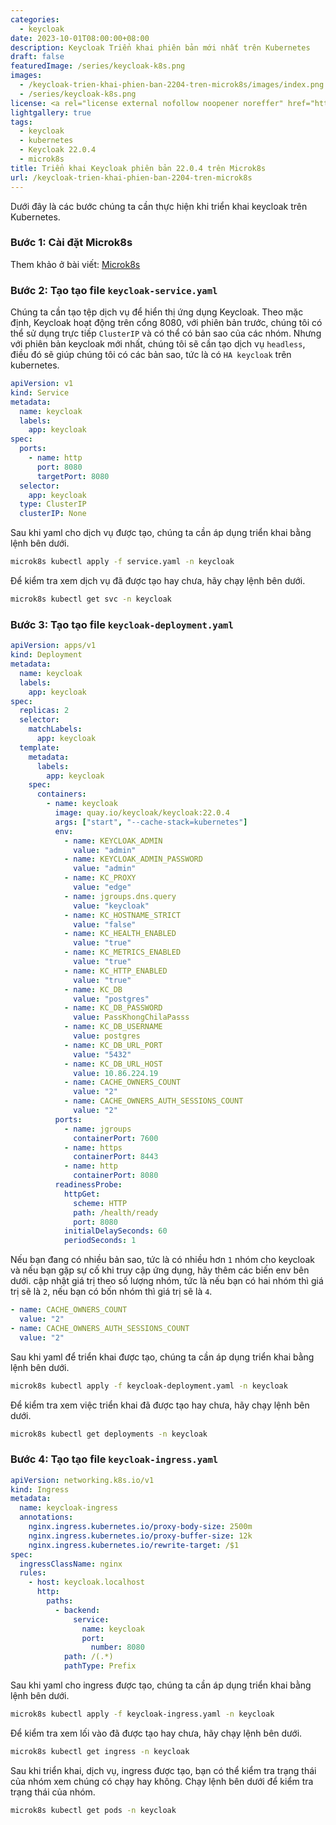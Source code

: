 ```yaml
---
categories:
  - keycloak
date: 2023-10-01T08:00:00+08:00
description: Keycloak Triển khai phiên bản mới nhất trên Kubernetes
draft: false
featuredImage: /series/keycloak-k8s.png
images:
  - /keycloak-trien-khai-phien-ban-2204-tren-microk8s/images/index.png
  - /series/keycloak-k8s.png
license: <a rel="license external nofollow noopener noreffer" href="https://creativecommons.org/licenses/by-nc/4.0/" target="_blank">CC BY-NC 4.0</a>
lightgallery: true
tags:
  - keycloak
  - kubernetes
  - Keycloak 22.0.4
  - microk8s
title: Triển khai Keycloak phiên bản 22.0.4 trên Microk8s
url: /keycloak-trien-khai-phien-ban-2204-tren-microk8s
---
```


Dưới đây là các bước chúng ta cần thực hiện khi triển khai keycloak trên Kubernetes.

### Bước 1: Cài đặt Microk8s

Them khảo ở bài viết: [Microk8s](/categories/microk8s)

### Bước 2: Tạo tạo file `keycloak-service.yaml`

Chúng ta cần tạo tệp dịch vụ để hiển thị ứng dụng Keycloak. Theo mặc định, Keycloak hoạt động trên cổng 8080, với phiên bản trước, chúng tôi có thể sử dụng trực tiếp `ClusterIP` và có thể có bản sao của các nhóm. Nhưng với phiên bản keycloak mới nhất, chúng tôi sẽ cần tạo dịch vụ `headless`, điều đó sẽ giúp chúng tôi có các bản sao, tức là có `HA keycloak` trên kubernetes.

```yaml
apiVersion: v1
kind: Service
metadata:
  name: keycloak
  labels:
    app: keycloak
spec:
  ports:
    - name: http
      port: 8080
      targetPort: 8080
  selector:
    app: keycloak
  type: ClusterIP
  clusterIP: None
```

Sau khi yaml cho dịch vụ được tạo, chúng ta cần áp dụng triển khai bằng lệnh bên dưới.

```bash
microk8s kubectl apply -f service.yaml -n keycloak
```

Để kiểm tra xem dịch vụ đã được tạo hay chưa, hãy chạy lệnh bên dưới.

```bash
microk8s kubectl get svc -n keycloak
```

### Bước 3: Tạo tạo file `keycloak-deployment.yaml`

```yaml
apiVersion: apps/v1
kind: Deployment
metadata:
  name: keycloak
  labels:
    app: keycloak
spec:
  replicas: 2
  selector:
    matchLabels:
      app: keycloak
  template:
    metadata:
      labels:
        app: keycloak
    spec:
      containers:
        - name: keycloak
          image: quay.io/keycloak/keycloak:22.0.4
          args: ["start", "--cache-stack=kubernetes"]
          env:
            - name: KEYCLOAK_ADMIN
              value: "admin"
            - name: KEYCLOAK_ADMIN_PASSWORD
              value: "admin"
            - name: KC_PROXY
              value: "edge"
            - name: jgroups.dns.query
              value: "keycloak"
            - name: KC_HOSTNAME_STRICT
              value: "false"
            - name: KC_HEALTH_ENABLED
              value: "true"
            - name: KC_METRICS_ENABLED
              value: "true"
            - name: KC_HTTP_ENABLED
              value: "true"
            - name: KC_DB
              value: "postgres"
            - name: KC_DB_PASSWORD
              value: PassKhongChilaPasss
            - name: KC_DB_USERNAME
              value: postgres
            - name: KC_DB_URL_PORT
              value: "5432"
            - name: KC_DB_URL_HOST
              value: 10.86.224.19
            - name: CACHE_OWNERS_COUNT
              value: "2"
            - name: CACHE_OWNERS_AUTH_SESSIONS_COUNT
              value: "2"
          ports:
            - name: jgroups
              containerPort: 7600
            - name: https
              containerPort: 8443
            - name: http
              containerPort: 8080
          readinessProbe:
            httpGet:
              scheme: HTTP
              path: /health/ready
              port: 8080
            initialDelaySeconds: 60
            periodSeconds: 1
```

Nếu bạn đang có nhiều bản sao, tức là có nhiều hơn `1` nhóm cho keycloak và nếu bạn gặp sự cố khi truy cập ứng dụng, hãy thêm các biến env bên dưới. cập nhật giá trị theo số lượng nhóm, tức là nếu bạn có hai nhóm thì giá trị sẽ là `2`, nếu bạn có bốn nhóm thì giá trị sẽ là `4`.

```yaml
- name: CACHE_OWNERS_COUNT
  value: "2"
- name: CACHE_OWNERS_AUTH_SESSIONS_COUNT
  value: "2"
```

Sau khi yaml để triển khai được tạo, chúng ta cần áp dụng triển khai bằng lệnh bên dưới.

```bash
microk8s kubectl apply -f keycloak-deployment.yaml -n keycloak
```

Để kiểm tra xem việc triển khai đã được tạo hay chưa, hãy chạy lệnh bên dưới.

```bash
microk8s kubectl get deployments -n keycloak
```

### Bước 4: Tạo tạo file `keycloak-ingress.yaml`

```yaml
apiVersion: networking.k8s.io/v1
kind: Ingress
metadata:
  name: keycloak-ingress
  annotations:
    nginx.ingress.kubernetes.io/proxy-body-size: 2500m
    nginx.ingress.kubernetes.io/proxy-buffer-size: 12k
    nginx.ingress.kubernetes.io/rewrite-target: /$1
spec:
  ingressClassName: nginx
  rules:
    - host: keycloak.localhost
      http:
        paths:
          - backend:
              service:
                name: keycloak
                port:
                  number: 8080
            path: /(.*)
            pathType: Prefix
```

Sau khi yaml cho ingress được tạo, chúng ta cần áp dụng triển khai bằng lệnh bên dưới.

```bash
microk8s kubectl apply -f keycloak-ingress.yaml -n keycloak
```

Để kiểm tra xem lối vào đã được tạo hay chưa, hãy chạy lệnh bên dưới.

```bash
microk8s kubectl get ingress -n keycloak
```

Sau khi triển khai, dịch vụ, ingress được tạo, bạn có thể kiểm tra trạng thái của nhóm xem chúng có chạy hay không. Chạy lệnh bên dưới để kiểm tra trạng thái của nhóm.

```bash
microk8s kubectl get pods -n keycloak
```
